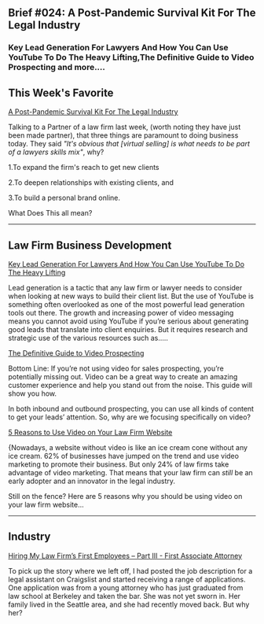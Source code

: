 
## Brief #024: A Post-Pandemic Survival Kit For The Legal Industry 

### Key Lead Generation For Lawyers And How You Can Use YouTube To Do The Heavy Lifting,The Definitive Guide to Video Prospecting  and more....

## This Week's Favorite

[A Post-Pandemic Survival Kit For The Legal Industry ](http://digital-leadership-associates.passle.net/post/102gofo/a-post-pandemic-survival-kit-for-the-legal-industry) 

Talking to a Partner of a law firm last week, (worth noting they have just been made partner), that three things are paramount to doing business today. They said *"It's obvious that [virtual selling] is what needs to be part of a lawyers skills mix"*, why? 

1.To expand the firm's reach to get new clients

2.To deepen relationships with existing clients, and

3.To build a personal brand online.

What Does This all mean?

----

## Law Firm Business Development

[Key Lead Generation For Lawyers And How You Can Use YouTube To Do The Heavy Lifting](https://www.lawfuel.com/blog/lead-generation-for-lawyers/)

Lead generation is a tactic that any law firm or lawyer needs to consider when looking at new ways to build their client list. But the use of YouTube is something often overlooked as one of the most powerful lead generation tools out there. The growth and increasing power of video messaging means you cannot avoid using YouTube if you’re serious about generating good leads that translate into client enquiries. But it requires research and strategic use of the various resources such as.....


[The Definitive Guide to Video Prospecting](https://cxl.com/blog/video-prospecting/)

Bottom Line: If you’re not using video for sales prospecting, you’re potentially missing out. Video can be a great way to create an amazing customer experience and help you stand out from the noise. This guide will show you how.

In both inbound and outbound prospecting, you can use all kinds of content to get your leads’ attention. So, why are we focusing specifically on video?

[5 Reasons to Use Video on Your Law Firm Website ](https://fsquaredmarketing.com/video-law-firm-website-5-reasons/)

{Nowadays, a website without video is like an ice cream cone without any ice cream. 62% of businesses have jumped on the trend and use video marketing to promote their business. But only 24% of law firms take advantage of video marketing. That means that your law firm can *still* be an early adopter and an innovator in the legal industry.

Still on the fence? Here are 5 reasons why you should be using video on your law firm website...


----

## Industry

[Hiring My Law Firm’s First Employees – Part III - First Associate Attorney](https://www.lawlytics.com/blog/hiring-my-law-firms-first-employees-part-iii-first-associate-attorney/)

To pick up the story where we left off, I had posted the job description for a legal assistant on Craigslist and started receiving a range of applications. One application was from a young attorney who has just graduated from law school at Berkeley and taken the bar. She was not yet sworn in. Her family lived in the Seattle area, and she had recently moved back. But why her?





